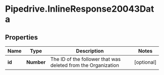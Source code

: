 # Pipedrive.InlineResponse20043Data

## Properties

Name | Type | Description | Notes
------------ | ------------- | ------------- | -------------
**id** | **Number** | The ID of the follower that was deleted from the Organization | [optional] 


